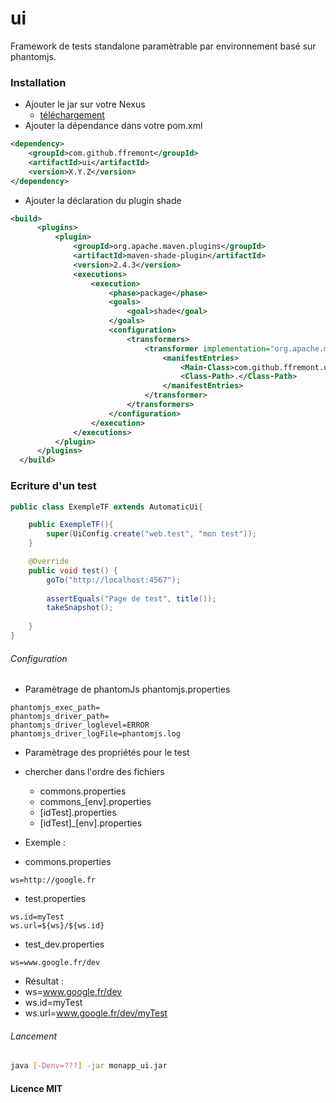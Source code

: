 ui
======

Framework de tests standalone paramètrable par environnement basé sur phantomjs.

### Installation
- Ajouter le jar sur votre Nexus
  - [téléchargement](https://drive.google.com/open?id=0B3RZ6sP4kUBANzB2MTh2QzFWSHc)
- Ajouter la dépendance dans votre pom.xml
```xml
<dependency>
    <groupId>com.github.ffremont</groupId>
    <artifactId>ui</artifactId>
    <version>X.Y.Z</version>
</dependency>
```
- Ajouter la déclaration du plugin shade
```xml
<build>
      <plugins>
          <plugin>
              <groupId>org.apache.maven.plugins</groupId>
              <artifactId>maven-shade-plugin</artifactId>
              <version>2.4.3</version>
              <executions>
                  <execution>
                      <phase>package</phase>
                      <goals>
                          <goal>shade</goal>
                      </goals>
                      <configuration>
                          <transformers>
                              <transformer implementation="org.apache.maven.plugins.shade.resource.ManifestResourceTransformer">
                                  <manifestEntries>
                                      <Main-Class>com.github.ffremont.ui.UiApp</Main-Class>
                                      <Class-Path>.</Class-Path>
                                  </manifestEntries>
                              </transformer>
                          </transformers>
                      </configuration>
                  </execution>
              </executions>
          </plugin>
      </plugins>
  </build>
```

### Ecriture d'un test
```java
public class ExempleTF extends AutomaticUi{

    public ExempleTF(){
        super(UiConfig.create("web.test", "mon test"));
    }

    @Override
    public void test() {
        goTo("http://localhost:4567");
        
        assertEquals("Page de test", title());
        takeSnapshot();
        
    }
}
```

###### Configuration
- Paramètrage de phantomJs phantomjs.properties
```properties
phantomjs_exec_path=
phantomjs_driver_path=
phantomjs_driver_loglevel=ERROR
phantomjs_driver_logFile=phantomjs.log
```
- Paramètrage des propriétés pour le test
 - chercher dans l'ordre des fichiers 
   - commons.properties
   - commons_[env].properties
   - [idTest].properties
   - [idTest]_[env].properties
   
- Exemple : 
 - commons.properties 
```properties
ws=http://google.fr
```
 - test.properties
 ```properties
 ws.id=myTest
ws.url=${ws}/${ws.id}
 ```
 - test_dev.properties
 ```properties
 ws=www.google.fr/dev
 ```
 
 - Résultat :
  - ws=www.google.fr/dev
  - ws.id=myTest
  - ws.url=www.google.fr/dev/myTest

###### Lancement
```bash
java [-Denv=???] -jar monapp_ui.jar
```

#### Licence MIT
